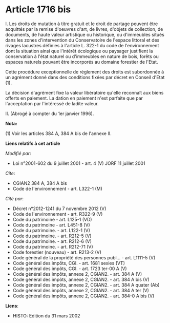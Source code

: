 # Article 1716 bis

I. Les droits de mutation à titre gratuit et le droit de partage peuvent être acquittés par la remise d'oeuvres d'art, de
livres, d'objets de collection, de documents, de haute valeur artistique ou historique, ou d'immeubles situés dans les zones
d'intervention du Conservatoire de l'espace littoral et des rivages lacustres définies à l'article L. 322-1 du code de
l'environnement dont la situation ainsi que l'intérêt écologique ou paysager justifient la conservation à l'état naturel ou
d'immeubles en nature de bois, forêts ou espaces naturels pouvant être incorporés au domaine forestier de l'Etat.

Cette procédure exceptionnelle de règlement des droits est subordonnée à un agrément donné dans des conditions fixées par
décret en Conseil d'Etat (1).

La décision d'agrément fixe la valeur libératoire qu'elle reconnaît aux biens offerts en paiement. La dation en paiement
n'est parfaite que par l'acceptation par l'intéressé de ladite valeur.

II. (Abrogé à compter du 1er janvier 1996).

**Nota:**

(1) Voir les articles 384 A, 384 A bis de l'annexe II.

**Liens relatifs à cet article**

_Modifié par_:

  - Loi n°2001-602 du 9 juillet 2001 - art. 4 (V) JORF 11 juillet 2001

_Cite_:

  - CGIAN2 384 A, 384 A bis
  - Code de l'environnement - art. L322-1 (M)

_Cité par_:

  - Décret n°2012-1241 du 7 novembre 2012 (V)
  - Code de l'environnement - art. R322-9 (V)
  - Code du patrimoine - art. L125-1 (VD)
  - Code du patrimoine - art. L451-8 (V)
  - Code du patrimoine. - art. L122-1 (V)
  - Code du patrimoine. - art. R212-5 (V)
  - Code du patrimoine. - art. R212-6 (V)
  - Code du patrimoine. - art. R212-71 (V)
  - Code forestier (nouveau) - art. R213-2 (V)
  - Code général de la propriété des personnes publ... - art. L1111-5 (V)
  - Code général des impôts, CGI. - art. 1681 sexies (VT)
  - Code général des impôts, CGI. - art. 1723 ter-00 A (V)
  - Code général des impôts, annexe 2, CGIAN2. - art. 384 A (V)
  - Code général des impôts, annexe 2, CGIAN2. - art. 384 A bis (V)
  - Code général des impôts, annexe 2, CGIAN2. - art. 384 A quater (Ab)
  - Code général des impôts, annexe 2, CGIAN2. - art. 384 A ter (V)
  - Code général des impôts, annexe 2, CGIAN2. - art. 384-0 A bis (V)

**Liens**:

  - HISTO: Edition du 31 mars 2002
